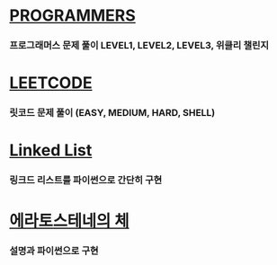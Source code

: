 # [PROGRAMMERS](https://github.com/SGTYang/Algorithms/tree/main/Programmers)
### 프로그래머스 문제 풀이 LEVEL1, LEVEL2, LEVEL3, 위클리 챌린지



# [LEETCODE](https://github.com/SGTYang/Algorithms/tree/main/LeetCode)
### 릿코드 문제 풀이 (EASY, MEDIUM, HARD, SHELL)




# [Linked List](https://github.com/SGTYang/Algorithms/tree/main/Linked%20List)
### 링크드 리스트를 파이썬으로 간단히 구현 



# [에라토스테네의 체](https://github.com/SGTYang/Algorithms/tree/main/%EC%97%90%EB%9D%BC%ED%86%A0%EC%8A%A4%ED%85%8C%EB%84%A4%EC%8A%A4%EC%9D%98%20%EC%B2%B4)
### 설명과 파이썬으로 구현
